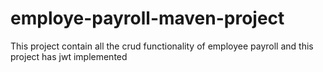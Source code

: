 # employe-payroll-maven-project
This project contain all the crud functionality of employee payroll
and this project has jwt implemented
